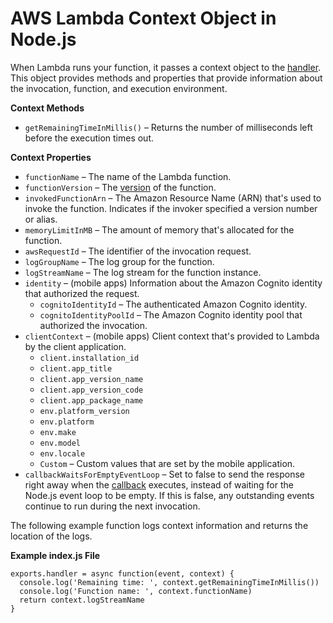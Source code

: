 # AWS Lambda Context Object in Node\.js<a name="nodejs-context"></a>

When Lambda runs your function, it passes a context object to the [handler](nodejs-handler.md)\. This object provides methods and properties that provide information about the invocation, function, and execution environment\.

**Context Methods**
+ `getRemainingTimeInMillis()` – Returns the number of milliseconds left before the execution times out\.

**Context Properties**
+ `functionName` – The name of the Lambda function\.
+ `functionVersion` – The [version](configuration-versions.md) of the function\.
+ `invokedFunctionArn` – The Amazon Resource Name \(ARN\) that's used to invoke the function\. Indicates if the invoker specified a version number or alias\.
+ `memoryLimitInMB` – The amount of memory that's allocated for the function\.
+ `awsRequestId` – The identifier of the invocation request\.
+ `logGroupName` – The log group for the function\.
+ `logStreamName` – The log stream for the function instance\.
+ `identity` – \(mobile apps\) Information about the Amazon Cognito identity that authorized the request\.
  + `cognitoIdentityId` – The authenticated Amazon Cognito identity\.
  + `cognitoIdentityPoolId` – The Amazon Cognito identity pool that authorized the invocation\.
+ `clientContext` – \(mobile apps\) Client context that's provided to Lambda by the client application\.
  + `client.installation_id`
  + `client.app_title`
  + `client.app_version_name`
  + `client.app_version_code`
  + `client.app_package_name`
  + `env.platform_version`
  + `env.platform`
  + `env.make`
  + `env.model`
  + `env.locale`
  + `Custom` – Custom values that are set by the mobile application\. 
+ `callbackWaitsForEmptyEventLoop` – Set to false to send the response right away when the [callback](nodejs-handler.md#nodejs-handler-sync) executes, instead of waiting for the Node\.js event loop to be empty\. If this is false, any outstanding events continue to run during the next invocation\.

The following example function logs context information and returns the location of the logs\.

**Example index\.js File**  

```
exports.handler = async function(event, context) {
  console.log('Remaining time: ', context.getRemainingTimeInMillis())
  console.log('Function name: ', context.functionName)
  return context.logStreamName
}
```